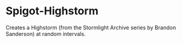 # Spigot-Highstorm
Creates a Highstorm (from the Stormlight Archive series by Brandon Sanderson) at random intervals.